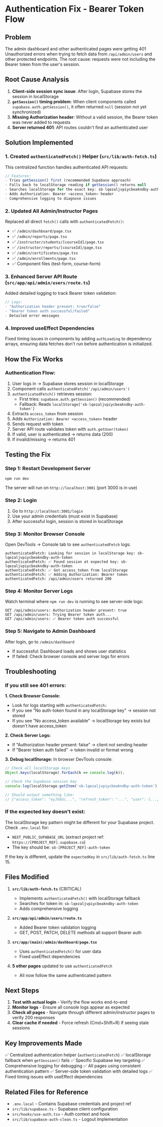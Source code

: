 # Authentication Fix - Bearer Token Flow

## Problem
The admin dashboard and other authenticated pages were getting 401 Unauthorized errors when trying to fetch data from `/api/admin/users` and other protected endpoints. The root cause: requests were not including the Bearer token from the user's session.

## Root Cause Analysis
1. **Client-side session sync issue**: After login, Supabase stores the session in localStorage
2. **`getSession()` timing problem**: When client components called `supabase.auth.getSession()`, it often returned `null` (session not yet synchronized)
3. **Missing Authorization header**: Without a valid session, the Bearer token was never added to requests
4. **Server returned 401**: API routes couldn't find an authenticated user

## Solution Implemented

### 1. Created `authenticatedFetch()` Helper (`src/lib/auth-fetch.ts`)
This centralized function handles authenticated API requests:
```typescript
// Features:
- Tries getSession() first (recommended Supabase approach)
- Falls back to localStorage reading if getSession() returns null
- Searches localStorage for the exact key: sb-lqezaljvpiycbeakndby-auth-token
- Adds Authorization: Bearer <access_token> header
- Comprehensive logging to diagnose issues
```

### 2. Updated All Admin/Instructor Pages
Replaced all direct `fetch()` calls with `authenticatedFetch()`:
- ✅ `/admin/dashboard/page.tsx`
- ✅ `/admin/reports/page.tsx`
- ✅ `/instructor/students/[courseId]/page.tsx`
- ✅ `/instructor/reports/[courseId]/page.tsx`
- ✅ `/admin/certificates/page.tsx`
- ✅ `/admin/enrollments/page.tsx`
- ✅ Component files (test-form, course-form)

### 3. Enhanced Server API Route (`src/app/api/admin/users/route.ts`)
Added detailed logging to track Bearer token validation:
```typescript
// Logs:
- "Authorization header present: true/false"
- "Bearer token auth successful/failed"
- Detailed error messages
```

### 4. Improved useEffect Dependencies
Fixed timing issues in components by adding `authLoading` to dependency arrays, ensuring data fetches don't run before authentication is initialized.

## How the Fix Works

### Authentication Flow:
1. User logs in → Supabase stores session in localStorage
2. Component calls `authenticatedFetch('/api/admin/users')`
3. `authenticatedFetch()` retrieves session:
   - First tries: `supabase.auth.getSession()` (recommended)
   - Fallback: Reads `localStorage['sb-lqezaljvpiycbeakndby-auth-token']`
4. Extracts `access_token` from session
5. Adds `Authorization: Bearer <access_token>` header
6. Sends request with token
7. Server API route validates token with `auth.getUser(token)`
8. If valid, user is authenticated → returns data (200)
9. If invalid/missing → returns 401

## Testing the Fix

### Step 1: Restart Development Server
```bash
npm run dev
```
The server will run on `http://localhost:3001` (port 3000 is in use)

### Step 2: Login
1. Go to `http://localhost:3001/login`
2. Use your admin credentials (must exist in Supabase)
3. After successful login, session is stored in localStorage

### Step 3: Monitor Browser Console
Open DevTools → Console tab to see `authenticatedFetch` logs:
```
authenticatedFetch: Looking for session in localStorage key: sb-lqezaljvpiycbeakndby-auth-token
authenticatedFetch: ✅ Found session at expected key: sb-lqezaljvpiycbeakndby-auth-token
authenticatedFetch: ✅ Got access_token from localStorage
authenticatedFetch: ✅ Adding Authorization: Bearer token
authenticatedFetch: /api/admin/users returned 200
```

### Step 4: Monitor Server Logs
Watch terminal where `npm run dev` is running to see server-side logs:
```
GET /api/admin/users: Authorization header present: true
GET /api/admin/users: Trying Bearer token auth...
GET /api/admin/users: ✅ Bearer token auth successful
```

### Step 5: Navigate to Admin Dashboard
After login, go to `/admin/dashboard`
- If successful: Dashboard loads and shows user statistics
- If failed: Check browser console and server logs for errors

## Troubleshooting

### If you still see 401 errors:

**1. Check Browser Console:**
- Look for logs starting with `authenticatedFetch:`
- If you see "No auth-token found in any localStorage key" → session not stored
- If you see "No access_token available" → localStorage key exists but doesn't have access_token

**2. Check Server Logs:**
- If "Authorization header present: false" → client not sending header
- If "Bearer token auth failed" → token invalid or format wrong

**3. Debug localStorage:**
In browser DevTools console:
```javascript
// Check all localStorage keys
Object.keys(localStorage).forEach(k => console.log(k));

// Check the Supabase session key
console.log(localStorage.getItem('sb-lqezaljvpiycbeakndby-auth-token'));

// Should output something like:
// {"access_token": "eyJhbGc...", "refresh_token": "...", "user": {...}}
```

### If the expected key doesn't exist:
The localStorage key pattern might be different for your Supabase project. Check `.env.local` for:
- `NEXT_PUBLIC_SUPABASE_URL` (extract project ref: `https://[PROJECT_REF].supabase.co`)
- The key should be: `sb-[PROJECT_REF]-auth-token`

If the key is different, update the `expectedKey` in `src/lib/auth-fetch.ts` line 15.

## Files Modified

1. **`src/lib/auth-fetch.ts`** (CRITICAL)
   - Implements `authenticatedFetch()` with localStorage fallback
   - Searches for token in: `sb-lqezaljvpiycbeakndby-auth-token`
   - Adds comprehensive logging

2. **`src/app/api/admin/users/route.ts`**
   - Added Bearer token validation logging
   - GET, POST, PATCH, DELETE methods all support Bearer auth

3. **`src/app/(main)/admin/dashboard/page.tsx`**
   - Uses `authenticatedFetch()` for user data
   - Fixed useEffect dependencies

4. **5 other pages** updated to use `authenticatedFetch`
   - All now follow the same authenticated pattern

## Next Steps

1. **Test with actual login** - Verify the flow works end-to-end
2. **Monitor logs** - Ensure all console logs appear as expected
3. **Check all pages** - Navigate through different admin/instructor pages to verify 200 responses
4. **Clear cache if needed** - Force refresh (Cmd+Shift+R) if seeing stale sessions

## Key Improvements Made

✅ Centralized authentication helper (`authenticatedFetch`)
✅ localStorage fallback when `getSession()` fails
✅ Specific Supabase key targeting
✅ Comprehensive logging for debugging
✅ All pages using consistent authentication pattern
✅ Server-side token validation with detailed logs
✅ Fixed timing issues with useEffect dependencies

## Related Files for Reference

- `.env.local` - Contains Supabase credentials and project ref
- `src/lib/supabase.ts` - Supabase client configuration
- `src/hooks/use-auth.tsx` - Auth context and hook
- `src/lib/supabase-auth-clean.ts` - Logout implementation
